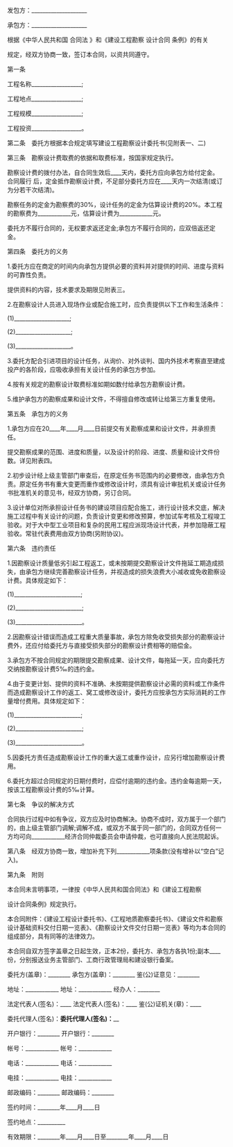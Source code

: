
 


发包方：____________________


承包方：____________________


根据《中华人民共和国
合同法
》和《建设工程勘察
设计合同
条例》的有关


规定，经双方协商一致，签订本合同，以资共同遵守。


第一条


工程名称__________________;


工程地点__________________;


工程规模__________________;


工程投资__________________。


第二条　委托方根据本合规定填写建设工程勘察设计委托书(见附表一、二)


第三条　勘察设计费取费的依据和取费标准，按国家规定执行。


勘察设计费的拨付办法，自合同生效后____天内，委托方应向承包方给付定金。
合同履行
后，定金抵作勘察设计费，不足部分委托方应在____天内一次结清(或订为分若干次结清)。


勘察任务的定金为勘察费的30%，设计任务的定金为估算设计费的20%。本工程的勘察费为____________元，估算设计费为____________元。


委托方不履行合同的，无权要求返还定金;承包方不履行合同的，应双倍返还定金。


第四条　委托方的义务


1.委托方应在商定的时间内向承包方提供必要的资料并对提供的时间、进度与资料的可靠性负责。


提供资料的内容，技术要求及期限见附表三。


2.在勘察设计人员进入现场作业或配合施工时，应负责提供以下工作和生活条件：


(1)____________________;


(2)____________________;


(3)____________________。


3.委托方配合引进项目的设计任务，从询价、对外谈判、国内外技术考察直至建成投产的各阶段，应吸收承担有关设计任务的承包方参加。


4.按有关规定的勘察设计取费标准如期如数付给承包方勘察设计费。


5.维护承包方的勘察成果和设计文件，不得擅自修改或转让给第三方重复使用。


第五条　承包方的义务


1.承包方应在20____年____月____日前提交有关勘察成果和设计文件，并承担责任。


提交勘察成果的范围、进度和质量，以及设计的阶段、进度、质量和设计文件份数。详见附表四。


2.初步设计经上级主管部门审查后，在原定任务书范围内的必要修改，由承包方负责。原定任务书有重大变更而重作或修改设计时，须具有设计审批机关或设计任务书批准机关的意见书，经双方协商，另订合同。


3.设计单位对所承担设计任务书的建设项目应配合施工，进行设计技术交底，解决施工过程中有关设计的问题，负责设计变更和修改预算，参加试车考核及工程竣工验收。对于大中型工业项目和复杂的民用工程应派现场设计代表，并参加隐蔽工程验收。常驻代表费用由双方协商(另附协议)。


第六条　违约责任


1.因勘察设计质量低劣引起工程返工，或未按期提交勘察设计文件拖延工期造成损失，由承包方继续完善勘察设计任务，并视造成的损失浪费大小减收或免收勘察设计费。具体规定如下：


(1)________________________;


(2)________________________;


(3)________________________。


2.因勘察设计错误而造成工程重大质量事故，承包方除免收受损失部分的勘察设计费外，还应付给委托方与直接受损失部分的勘察设计费相等的赔偿金。


3.承包方不按合同规定的期限提交勘察成果、设计文件，每拖延一天，应向委托方交纳按勘察设计费5‰的违约金。


4.由于变更计划、提供的资料不准确、未按期提供勘察设计必需的资料或工作条件而造成勘察设计工作的返工、窝工或修改设计，委托方应按承包方实际消耗的工作量增付费用。具体规定如下：


(1)________________________;


(2)________________________;


(3)________________________。


5.因委托方责任造成勘察设计工作的重大返工或重作设计，应另行增加勘察设计费用。


6.委托方超过合同规定的日期付费时，应偿付逾期的违约金。违约金每逾期一天，按该工程勘察设计费的5‰计算。


第七条　争议的解决方式


合同执行过程中如有争议，双方应及时协商解决。协商不成时，双方属于一个部门的，由上级主管部门调解;调解不成，或双方不属于同一部门的，合同双方任何一方均可向____________经济合同仲裁委员会申请仲裁，也可直接向人民法院起诉。


第八条　经双方协商一致，增加补充下列____________项条款(没有增补以“空白”记入)。


第九条　附则


本合同未言明事项，一律按《中华人民共和国合同法》和《建设工程勘察


设计合同条例》规定执行。


本合同附件：《建设工程设计委托书》、《工程地质勘察委托书》、《建设文件和勘察设计基础资料交付日期一览表》、《勘察设计文件交付日期一览表》等均为本合同的组成部分，具有同等的法律效力。


本合同自双方签字盖章之日起生效，正本2份，委托方、承包方各执1份;副本____份，分别报送业务主管部门、工商行政管理局和建设银行备案。


委托方(盖章)：________  承包方(盖章)：________  鉴(公)证意见：________


地址：____________      地址：____________      经办人：________


法定代表人(签名)：____  法定代表人(签名)：____  鉴(公)证机关(章)：____


委托代理人(签名)：______委托代理人(签名)：________


开户银行：________      开户银行：________


帐号：____________      帐号：____________


电话：____________      电话：____________


电挂：____________      电挂：____________


邮政编码：________      邮政编码：________


签约时间：________年____月____日


签约地点：__________


有效期限：________年____月____日至________年____月____日
 


 

 
 
 
 
 
  


  
 

  


  


  
 
 
 
 

